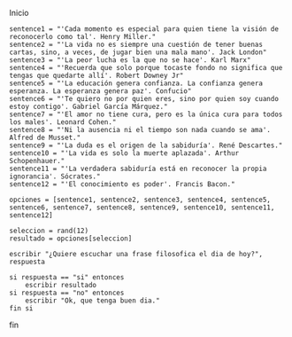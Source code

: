 Inicio

    sentence1 = "'Cada momento es especial para quien tiene la visión de reconocerlo como tal'. Henry Miller."
    sentence2 = "'La vida no es siempre una cuestión de tener buenas cartas, sino, a veces, de jugar bien una mala mano'. Jack London"
    sentence3 = "'La peor lucha es la que no se hace'. Karl Marx"
    sentence4 = "'Recuerda que solo porque tocaste fondo no significa que tengas que quedarte allí'. Robert Downey Jr"
    sentence5 = "'La educación genera confianza. La confianza genera esperanza. La esperanza genera paz'. Confucio"
    sentence6 = "'Te quiero no por quien eres, sino por quien soy cuando estoy contigo'. Gabriel García Márquez."
    sentence7 = "'El amor no tiene cura, pero es la única cura para todos los males'. Leonard Cohen."
    sentence8 = "'Ni la ausencia ni el tiempo son nada cuando se ama'. Alfred de Musset."
    sentence9 = "'La duda es el origen de la sabiduría'. René Descartes."
    sentence10 = "'La vida es solo la muerte aplazada'. Arthur Schopenhauer."
    sentence11 = "'La verdadera sabiduría está en reconocer la propia ignorancia'. Sócrates."
    sentence12 = "'El conocimiento es poder'. Francis Bacon."

    opciones = [sentence1, sentence2, sentence3, sentence4, sentence5, sentence6, sentence7, sentence8, sentence9, sentence10, sentence11, sentence12]

    seleccion = rand(12)
    resultado = opciones[seleccion]

    escribir "¿Quiere escuchar una frase filosofica el dia de hoy?", respuesta

    si respuesta == "si" entonces
        escribir resultado
    si respuesta == "no" entonces
        escribir "Ok, que tenga buen dia."
    fin si

fin